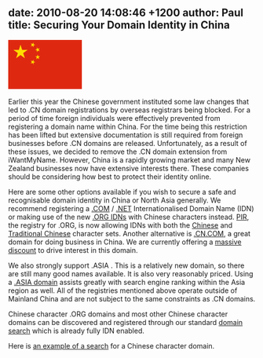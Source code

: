date: 2010-08-20 14:08:46 +1200
author: Paul
title: Securing Your Domain Identity in China
----

![prc.png](/media/2010-08-20-prc.png)

Earlier this year the Chinese government instituted some law changes that led to .CN domain registrations by overseas registrars being blocked. For a period of time foreign individuals were effectively prevented from registering a domain name within China. For the time being this restriction has been lifted but extensive documentation is still required from foreign businesses before .CN domains are released. Unfortunately, as a result of these issues, we decided to remove the .CN domain extension from iWantMyName. However, China is a rapidly growing market and many New Zealand businesses now have extensive interests there. These companies should be considering how best to protect their identity online. 

Here are some other options available if you wish to secure a safe and recognisable domain identity in China or North Asia generally. We recommend registering a [.COM](https://iwantmyname.co.nz/domains/com-domain-name-registration-for-commercial) / [.NET](https://iwantmyname.co.nz/domains/net-domain-name-registration-for-network) Internationalised Domain Name (IDN) or making use of the new [.ORG IDNs](https://iwantmyname.co.nz/idns/search-register-internationalised-domain-names) with Chinese characters instead. [PIR](http://pir.org/), the registry for .ORG, [](http://pir.org/)is now allowing IDNs with both the [Chinese](http://www.iana.org/domains/idn-tables/tables/cn_zh-cn_4.0.html) and [Traditional Chinese](http://www.iana.org/domains/idn-tables/tables/tw_zh-tw_4.0.html) character sets. Another alternative is [.CN.COM](https://iwantmyname.co.nz/domains/cn.com-chinese-domain-name-registration-for-china), a great domain for doing business in China. We are currently offering a [massive discount](https://iwantmyname.co.nz/domains/cn.com-chinese-domain-name-registration-for-china) to drive interest in this domain.

We also strongly support .ASIA . This is a relatively new domain, so there are still many good names available. It is also very reasonably priced. Using a [.ASIA domain](https://iwantmyname.co.nz/domains/asia-domain-name-registration-for-asia) assists greatly with search engine ranking within the Asia region as well. All of the registries mentioned above operate outside of Mainland China and are not subject to the same constraints as .CN domains.

Chinese character .ORG domains and most other Chinese character domains can be discovered and registered through our standard [domain search](https://iwantmyname.co.nz/) which is already fully IDN enabled.

Here is [an example of a search](https://iwantmyname.co.nz/search?domain=%E7%89%9B+%E5%90%89) for a Chinese character domain.
